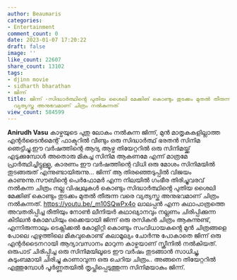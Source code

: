 ```yaml
---
author: Beaumaris
categories:
- Entertainment
comment_count: 0
date: 2023-01-07 17:20:22
draft: false
image: ''
like_count: 22607
share_count: 13102
tags:
- djinn movie
- sidharth bharathan
- ജിന്ന്
title: ജിന്ന് -സിദ്ധാർത്ഥിൻ്റെ പുതിയ ശൈലി മേക്കിങ് കൊണ്ടും തുടക്കം മുതൽ തീരുന്ന വരെ
  വ്യത്യസ്ത അനുഭവമാണ് ചിത്രം നൽകുന്നത്
view_count: 584599
---
```


**Anirudh Vasu** കാഴ്ചയുടെ പുതു ലോകം നൽകുന്ന ജിന്ന്, മുൻ മാതൃകകളില്ലാത്ത എന്റർടൈൻമെന്റ് ഫാക്ടറിൽ വീണ്ടും ഒരു സിദ്ധാർത്ഥ് ഭരതൻ സിനിമ ഞെട്ടിച്ചു.ഈ വർഷത്തിന്റെ ആദ്യ ആഴ്ച തിയേറ്ററിൽ ഒരു സിനിമയ്ക്ക് എടുക്കുമ്പോൾ അതൊരു മികച്ച സിനിമ ആകണമേ എന്ന് മാത്രമേ പ്രാർത്ഥിച്ചിട്ടുള്ളൂ, കാരണം ഈ വർഷത്തിന്റെ വിധി ഒരു മോശം സിനിമയിൽ തുടങ്ങരുത് എന്നുണ്ടായിരുന്നു... ജിന്ന് ആ തിരഞ്ഞെടുപ്പിൽ വിജയം കാണുന്നു.സൗബിൻ്റെ പെർഫോമർ എന്ന നിലയിൽ ഗംഭീര തിരിച്ചുവരവ് നൽകുന്ന ചിത്രം നല്ല വിഷ്വലുകൾ കൊണ്ടും സിദ്ധാർത്ഥിൻ്റെ പുതിയ ശൈലി മേക്കിങ് കൊണ്ടും തുടക്കം മുതൽ തീരുന്ന വരെ വ്യത്യസ്ത അനുഭവമാണ് ചിത്രം നൽകുന്നത്. https://youtu.be/_m10SQwPx4o ലാലപ്പൻ എന്ന കഥാപാത്രത്തെ അവതരിപ്പിച്ച രീതിയും നോൺ ലീനിയർ കഥാഖ്യാനവും നല്ലണം ചിരിപ്പിക്കുന്ന കിടിലൻ കോമഡിയും ഒക്കെയായി ജിന്ന് ഒരു രസികൻ ചിത്രം ആകുന്നുണ്ട്, എന്നിരുന്നാലും ടെക്നിക്കൽ കോളിറ്റി കൊണ്ടും സംവിധായകൻ്റെ മുൻ ചിത്രങ്ങളെ പോലെ എഴുത്തിലെ മികവുകൊണ്ട് കലാമൂല്യം ചോർന്നു പോകാതെ ജിന്ന് ഒരു എന്റർടൈനറായി ആദ്യാവസാനം മാറുന്ന കാഴ്ചയാണ് സ്ക്രീനിൽ നൽകിയത്. ഒരുപാട് ചിരിപ്പിച്ച ഒരു സിനിമയിലൂടെ ഈ വർഷം തുടങ്ങാൻ സാധിച്ചു, കുടുംബമായി ചിരിച്ചു കാണാവുന്ന ഒരു ചെറിയ ചിത്രം.. അങ്ങനെ തിയേറ്ററിൽ എത്തുമ്പോൾ പൂർണ്ണതയിൽ തൃപ്തിപ്പെടുത്തുന്ന സിനിമയാകും ജിന്ന്.